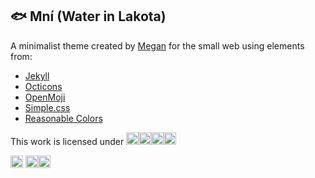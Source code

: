 ## 🐟 Mní (Water in Lakota)

A minimalist theme created by [Megan](https://github.com/megdna) for the small web using elements from:

* [Jekyll](https://github.com/jekyll/jekyll)
* [Octicons](https://github.com/primer/octicons)
* [OpenMoji](https://github.com/hfg-gmuend/openmoji)
* [Simple.css](https://github.com/kevquirk/simple.css)
* [Reasonable Colors](https://github.com/matthewhowell/reasonable-colors)

This work is licensed under <a href="https://creativecommons.org/licenses/by-nc-sa/4.0/" target="_blank" title="CC BY-NC-SA 4.0"><img src="https://mirrors.creativecommons.org/presskit/icons/cc.svg" height="20px"><img src="https://mirrors.creativecommons.org/presskit/icons/by.svg" height="20px"><img src="https://mirrors.creativecommons.org/presskit/icons/nc.svg" height="20px"><img src="https://mirrors.creativecommons.org/presskit/icons/sa.svg" height="20px"></a>

<a href="https://notbyai.fyi" target="_blank"><img src="https://notbyai.fyi/img/produced-by-human-not-by-ai-white.svg" title="Not by AI" height="20px"></a> <a href="https://jigsaw.w3.org/css-validator" target="_blank"><img src="https://jigsaw.w3.org/css-validator/images/vcss-blue" title="Valid CSS!" height="20px"></a><a href="https://512kb.club" target="_blank"><img src="https://512kb.club/assets/images/green-team.svg" title="512KB Club - Green Team" height="20px"></a>